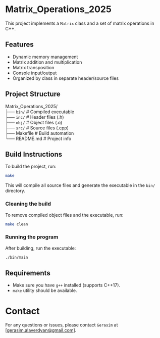 # Matrix_Operations_2025

This project implements a `Matrix` class and a set of matrix operations in C++.

## Features

- Dynamic memory management
- Matrix addition and multiplication
- Matrix transposition
- Console input/output
- Organized by class in separate header/source files

## Project Structure

Matrix_Operations_2025/  
├── `bin/`         # Compiled executable  
├── `inc/`         # Header files (.h)  
├── `obj/`         # Object files (.o)  
├── `src/`         # Source files (.cpp)  
├── Makefile     # Build automation  
└── README.md    # Project info  

## Build Instructions

To build the project, run:

```bash
make
```

This will compile all source files and generate the executable in the `bin/` directory.

### Cleaning the build

To remove compiled object files and the executable, run:

```bash
make clean
```

### Running the program
After building, run the executable:

```bash
./bin/main
```

## Requirements

- Make sure you have `g++` installed (supports C++17).
- `make` utility should be available.

# Contact
For any questions or issues, please contact `Gerasim` at [gerasim.alaverdyan@gmail.com].

